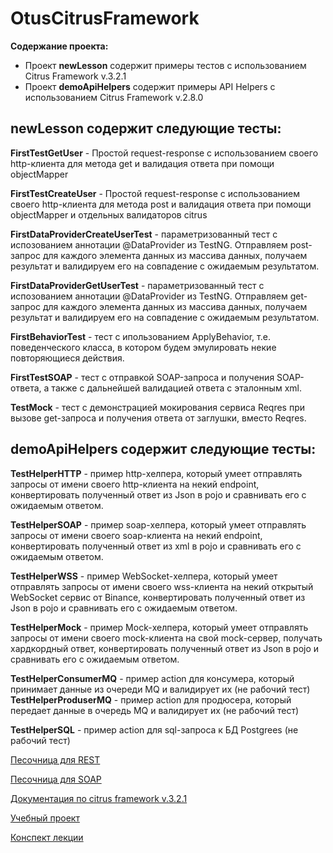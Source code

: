 # OtusCitrusFramework
**Содержание проекта:** 
- Проект **newLesson** содержит примеры тестов с использованием Citrus Framework v.3.2.1  
- Проект **demoApiHelpers** содержит примеры API Helpers с использованием Citrus Framework v.2.8.0 

## newLesson содержит следующие тесты:

**FirstTestGetUser** - Простой request-response с использованием своего http-клиента для метода get и валидация ответа при помощи objectMapper

**FirstTestCreateUser** - Простой request-response  с использованием своего http-клиента для метода post и валидация ответа при помощи objectMapper и отдельных валидаторов citrus

**FirstDataProviderCreateUserTest** - параметризованный тест с испозованием аннотации @DataProvider из TestNG. Отправляем post-запрос для каждого элемента данных из массива данных, получаем результат и валидируем его на совпадение с ожидаемым результатом.

**FirstDataProviderGetUserTest** - параметризованный тест с испозованием аннотации @DataProvider из TestNG. Отправляем get-запрос для каждого элемента данных из массива данных, получаем результат и валидируем его на совпадение с ожидаемым результатом.

**FirstBehaviorTest** - тест с ипользованием ApplyBehavior, т.е. поведенческого класса, в котором будем эмулировать некие повторяющиеся действия.

**FirstTestSOAP** - тест с отправкой SOAP-запроса и получения SOAP-ответа, а также с дальнейшей валидацией ответа с эталонным xml.

**TestMock** - тест с демонстрацией мокирования сервиса Reqres при вызове get-запроса и получения ответа от заглушки, вместо Reqres.


## demoApiHelpers содержит следующие тесты:

**TestHelperHTTP** - пример http-хелпера, который умеет отправлять запросы от имени своего http-клиента на некий endpoint, конвертировать полученный ответ из Json в pojo и сравнивать его с ожидаемым ответом.

**TestHelperSOAP** - пример soap-хелпера, который умеет отправлять запросы от имени своего soap-клиента на некий endpoint, конвертировать полученный ответ из xml в pojo и сравнивать его с ожидаемым ответом.

**TestHelperWSS** - пример WebSocket-хелпера, который умеет отправлять запросы от имени своего wss-клиента на некий открытый WebSocket сервис от Binance, конвертировать полученный ответ из Json в pojo и сравнивать его с ожидаемым ответом.

**TestHelperMock** - пример Mock-хелпера, который умеет отправлять запросы от имени своего mock-клиента на свой mock-сервер, получать хардкордный ответ, конвертировать полученный ответ из Json в pojo и сравнивать его с ожидаемым ответом.

**TestHelperConsumerMQ** - пример action для консумера, который принимает данные из очереди MQ и валидирует их (не рабочий тест)
**TestHelperProduserMQ** - пример action для продюсера, который передает данные в очередь MQ и валидирует их (не рабочий тест)

**TestHelperSQL** - пример action для sql-запроса к БД Postgrees (не рабочий тест)


[Песочница для REST](https://reqres.in/)

[Песочница для SOAP](https://www.dataaccess.com/)

[Документация по citrus framework v.3.2.1](https://citrusframework.org/citrus/reference/3.2.1/html/index.html#preface)

[Учебный проект](https://github.com/reviol/QA-JAVA)

[Конспект лекции](https://github.com/nmochalova/OtusCitrusFramework/blob/main/Doc/Конспект.docx)
